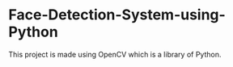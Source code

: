 # Face-Detection-System-using-Python
This project is made using OpenCV which is a library of Python.
